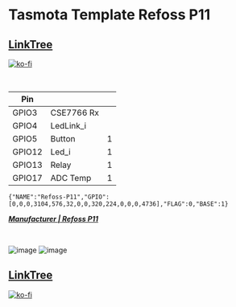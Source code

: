 # Tasmota Template Refoss P11

## [LinkTree](https://linktr.ee/DzurisHome)

[![ko-fi](https://ko-fi.com/img/githubbutton_sm.svg)](https://ko-fi.com/N4N6M7OX3)

</br>

| Pin    |                 |   |
| ------ | --------------- | - |
| GPIO3  | CSE7766 Rx      |   |
| GPIO4  | LedLink_i       |   |
| GPIO5  | Button          | 1 |
| GPIO12 | Led_i           | 1 |
| GPIO13 | Relay           | 1 |
| GPIO17 | ADC Temp        | 1 |

`{"NAME":"Refoss-P11","GPIO":[0,0,0,3104,576,32,0,0,320,224,0,0,0,4736],"FLAG":0,"BASE":1}`

*****[Manufacturer | Refoss P11](https://refoss.net/products/refoss-tesmota-wi-fi-plug-p11)*****

</br>

![image](https://github.com/DzurisHome/Tasmota-Template-Refoss-P11/assets/42905545/c3f4eb13-d9f7-4d77-94f3-a273f18bb3e3)
![image](https://github.com/DzurisHome/Tasmota-Template-Refoss-P11/assets/42905545/197940b0-477d-457e-b618-93eb5fc68cf7)

## [LinkTree](https://linktr.ee/DzurisHome)

[![ko-fi](https://ko-fi.com/img/githubbutton_sm.svg)](https://ko-fi.com/N4N6M7OX3)
